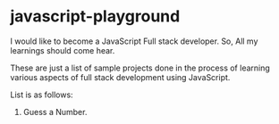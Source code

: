 # javascript-playground

I would like to become a JavaScript Full stack developer. So, All my learnings should come hear.

These are just a list of sample projects done in the process of learning various aspects of full stack development using JavaScript.

List is as follows:
1. Guess a Number.
